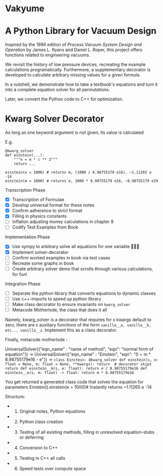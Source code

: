 # Vakyume
# A Python Library for Vacuum Design

Inspired by the 1986 edition of *Process Vacuum System Design and Operation* by James L. Ryans and Daniel L. Roper, this project offers functions related to engineering vacuums. 

We revisit the history of low pressure devices, recreating the example calculations programatically. Furthermore, a supplementary decorator is developed to calculate arbitrary missing values for a given formula. 

In a nutshell, we demonstrate how to take a textbook's equations and turn it into a complete equation solver for all permutations. 

Later, we convert the Python code to C++ for optimization.


# Kwarg Solver Decorator

As long as one keyword argument is not given, its value is calculated

E.g. 
```
@kwarg_solver
def einstein(...):
	"""e = m * c ** 2"""
	return ...

einstein(e = 1000) # returns m, (1000 / 8.98755179 e16), ~1.11265 e -14
einstein(m = 1000) # returns e, 1000 * 8.98755179 e16, ~8.98755179 e19
```

Transcription Phase
- [x] Transcription of Formulae
- [x] Develop universal format for these notes
- [x] Confirm adherence to strict format
- [x] Filling in physics constants
- [ ] Inflation adjusting money calculations in chapter 8
- [ ] Codify Test Examples from Book

Implementation Phase
- [x] Use sympy to arbitrary solve all equations for one variable 🐍📐🎊
- [x] Implement solver-decorator
- [ ] Confirm worked examples in book via test cases
- [ ] Recreate some graphs in book
- [ ] Create arbitrary solver demo that scrolls through various calculations, for fun!

Integration Phase
- [ ] Separate the python library that converts equations to dynamic classes
- [ ] Use c++-imports to speed up python library
- [ ] Make class decorator to ensure invariants on `kwarg_solver`
- [ ] Metacode Motherlode, the class that does it all

Namely, kwarg_solver is a decorator that requires for x kwargs default to zero, there are x auxiliary functions of the form `vanilla__a, vanilla__b, etc.., vanilla__z`. Implement this as a class decorator. 

Finally, metacode motherlode : 

UniversalSolver({"eqn_name" : "name of method", "eqn": "normal form of equation"})
-> 
UniversalSolver({"eqn_name" : "Einstein", "eqn": "0 = m  * 8.98755179e16 - e"})
->
`
class Einstein:
    @kwarg_solver
    def einstein(s, e: float = None, m: float = None, **kwargs):
        return  # decorator skips return
    def einstein__m(s, e: float):
        return e / 8.98755179e16
    def einstein__e(s, m: float) -> float:
        return m * 8.98755179e16
`

You get returned a generated class code that solves the equation for parameters
Einstein().einstein(e = 1000)# Instantly returns ~1.11265 e -14

Structure:

- 1. Original notes, Python equations
- 2. Python class creation
- 3. Testing of all existing methods, filling in unresolved equation-stubs or deferring
- 4. Conversion to C++
- 5. Testing in C++ all calls
- 6. Speed tests over compute space

